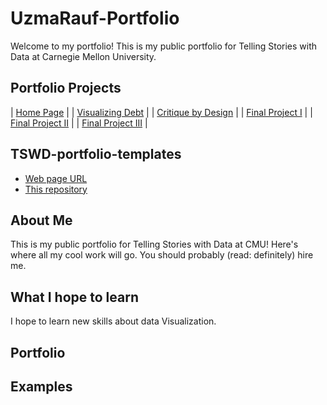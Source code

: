 # UzmaRauf-Portfolio

Welcome to my portfolio! This is my public portfolio for Telling Stories with Data at Carnegie Mellon University.

## Portfolio Projects



| [Home Page](#home-page) |
| [Visualizing Debt](#visualizing-government-debt.md) |
| [Critique by Design](#critique-by-design.md) |
| [Final Project I](#final-project-part-one.md)   |
| [Final Project II](#final-project-part-two.md) |
| [Final Project III](#final-project-part-three.md) |

## TSWD-portfolio-templates

- [Web page URL](#)
- [This repository](#)

## About Me

This is my public portfolio for Telling Stories with Data at CMU! Here's where all my cool work will go. You should probably (read: definitely) hire me.

## What I hope to learn
I hope to learn new skills about data Visualization. 

## Portfolio

## Examples
